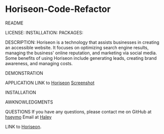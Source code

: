 # Horiseon-Code-Refactor
README

LICENSE:
INSTALLATION:
PACKAGES:

DESCRIPTION:
Horiseon is a technology that assists businesses in creating an accessible website. It focuses on optimizing search engine results, managing the business' online reputation, and marketing via social media. Some benefits of using Horiseon include generating leads, creating brand awareness, and managing costs. 

DEMONSTRATION

APPLICATION
LINK to [Horiseon](https://hseymo.github.io/Horiseon-Code-Refactor/#social-media-marketing)
[Screenshot](./01-html-css-git-homework-demo.png)


INSTALLATION 

AWKNOWLEDGMENTS


QUESTIONS
If you have any questions, please contact me on GitHub at [hseymo](https://github.com/hseymo)
Email at [Haley](mailto:fake@gmail.com)

LINK to [Horiseon](https://hseymo.github.io/Horiseon-Code-Refactor/#social-media-marketing).